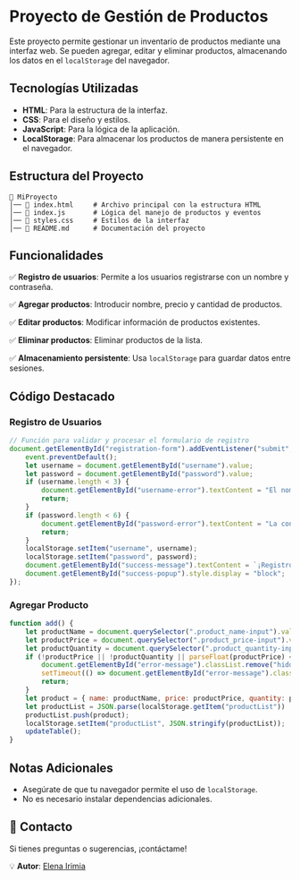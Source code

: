 # Proyecto de Gestión de Productos

Este proyecto permite gestionar un inventario de productos mediante una interfaz web. Se pueden agregar, editar y eliminar productos, almacenando los datos en el `localStorage` del navegador.

## Tecnologías Utilizadas

- **HTML**: Para la estructura de la interfaz.
- **CSS**: Para el diseño y estilos.
- **JavaScript**: Para la lógica de la aplicación.
- **LocalStorage**: Para almacenar los productos de manera persistente en el navegador.

## Estructura del Proyecto

```
📂 MiProyecto
│── 📄 index.html     # Archivo principal con la estructura HTML
│── 📄 index.js       # Lógica del manejo de productos y eventos
│── 📄 styles.css     # Estilos de la interfaz
│── 📄 README.md      # Documentación del proyecto
```

## Funcionalidades

✅ **Registro de usuarios**: Permite a los usuarios registrarse con un nombre y contraseña.

✅ **Agregar productos**: Introducir nombre, precio y cantidad de productos.

✅ **Editar productos**: Modificar información de productos existentes.

✅ **Eliminar productos**: Eliminar productos de la lista.

✅ **Almacenamiento persistente**: Usa `localStorage` para guardar datos entre sesiones.


## Código Destacado

### Registro de Usuarios
```js
// Función para validar y procesar el formulario de registro
document.getElementById("registration-form").addEventListener("submit", function (event) {
    event.preventDefault();
    let username = document.getElementById("username").value;
    let password = document.getElementById("password").value;
    if (username.length < 3) {
        document.getElementById("username-error").textContent = "El nombre de usuario debe tener al menos 3 caracteres.";
        return;
    }
    if (password.length < 6) {
        document.getElementById("password-error").textContent = "La contraseña debe tener al menos 6 caracteres.";
        return;
    }
    localStorage.setItem("username", username);
    localStorage.setItem("password", password);
    document.getElementById("success-message").textContent = `¡Registro exitoso! Bienvenido, ${username}!`;
    document.getElementById("success-popup").style.display = "block";
});
```

### Agregar Producto
```js
function add() {
    let productName = document.querySelector(".product_name-input").value;
    let productPrice = document.querySelector(".product_price-input").value;
    let productQuantity = document.querySelector(".product_quantity-input").value;
    if (!productPrice || !productQuantity || parseFloat(productPrice) <= 0 || parseFloat(productQuantity) <= 0) {
        document.getElementById("error-message").classList.remove("hidden");
        setTimeout(() => document.getElementById("error-message").classList.add("hidden"), 5000);
        return;
    }
    let product = { name: productName, price: productPrice, quantity: productQuantity };
    let productList = JSON.parse(localStorage.getItem("productList")) || [];
    productList.push(product);
    localStorage.setItem("productList", JSON.stringify(productList));
    updateTable();
}
```

## Notas Adicionales
- Asegúrate de que tu navegador permite el uso de `localStorage`.
- No es necesario instalar dependencias adicionales.

## 📧 Contacto
Si tienes preguntas o sugerencias, ¡contáctame!

💡 **Autor**: [Elena Irimia](https://www.linkedin.com/in/elena-irimia/)
